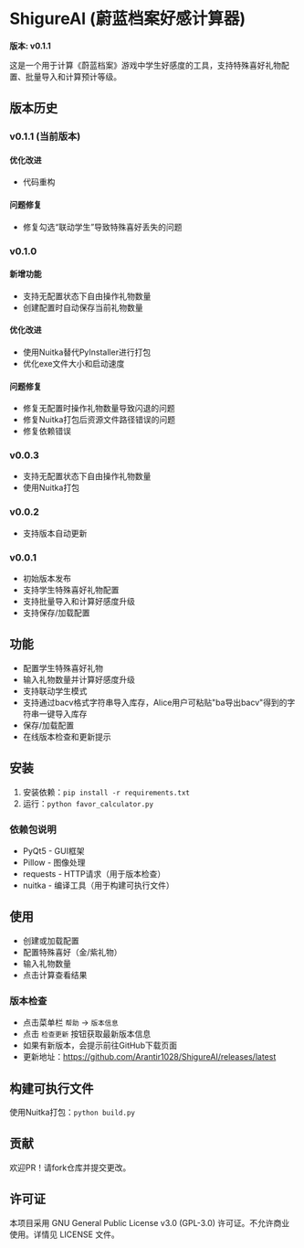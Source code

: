 # ShigureAI (蔚蓝档案好感计算器)

**版本: v0.1.1**

这是一个用于计算《蔚蓝档案》游戏中学生好感度的工具，支持特殊喜好礼物配置、批量导入和计算预计等级。

## 版本历史

### v0.1.1 (当前版本)

#### 优化改进
- 代码重构

#### 问题修复
- 修复勾选“联动学生”导致特殊喜好丢失的问题

### v0.1.0

#### 新增功能
- 支持无配置状态下自由操作礼物数量
- 创建配置时自动保存当前礼物数量

#### 优化改进
- 使用Nuitka替代PyInstaller进行打包
- 优化exe文件大小和启动速度

#### 问题修复
- 修复无配置时操作礼物数量导致闪退的问题
- 修复Nuitka打包后资源文件路径错误的问题
- 修复依赖错误

### v0.0.3
- 支持无配置状态下自由操作礼物数量
- 使用Nuitka打包

### v0.0.2
- 支持版本自动更新

### v0.0.1
- 初始版本发布
- 支持学生特殊喜好礼物配置
- 支持批量导入和计算好感度升级
- 支持保存/加载配置

## 功能
- 配置学生特殊喜好礼物
- 输入礼物数量并计算好感度升级
- 支持联动学生模式
- 支持通过bacv格式字符串导入库存，Alice用户可粘贴"ba导出bacv"得到的字符串一键导入库存
- 保存/加载配置
- 在线版本检查和更新提示

## 安装
1. 安装依赖：`pip install -r requirements.txt`
2. 运行：`python favor_calculator.py`

### 依赖包说明
- PyQt5 - GUI框架
- Pillow - 图像处理
- requests - HTTP请求（用于版本检查）
- nuitka - 编译工具（用于构建可执行文件）

## 使用
- 创建或加载配置
- 配置特殊喜好（金/紫礼物）
- 输入礼物数量
- 点击计算查看结果

### 版本检查
- 点击菜单栏 `帮助` → `版本信息`
- 点击 `检查更新` 按钮获取最新版本信息
- 如果有新版本，会提示前往GitHub下载页面
- 更新地址：https://github.com/Arantir1028/ShigureAI/releases/latest

## 构建可执行文件
使用Nuitka打包：`python build.py`

## 贡献
欢迎PR！请fork仓库并提交更改。

## 许可证
本项目采用 GNU General Public License v3.0 (GPL-3.0) 许可证。不允许商业使用。详情见 LICENSE 文件。
